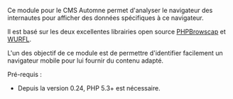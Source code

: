 Ce module pour le CMS Automne permet d'analyser le navigateur des internautes pour afficher des données spécifiques à ce navigateur.

Il est basé sur les deux excellentes librairies open source [PHPBrowscap](https://github.com/browscap/browscap-php) et [WURFL](http://wurfl.sourceforge.net/).

L'un des objectif de ce module est de permettre d'identifier facilement un navigateur mobile pour lui fournir du contenu adapté.

Pré-requis :
- Depuis la version 0.24, PHP 5.3+ est nécessaire.